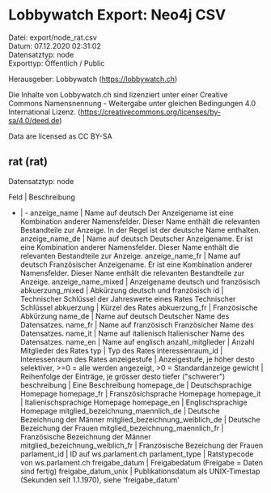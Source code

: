 Lobbywatch Export: Neo4j CSV
============================

Datei: export/node_rat.csv  
Datum: 07.12.2020 02:31:02  
Datensatztyp: node  
Exporttyp: Öffentlich / Public  

Herausgeber: Lobbywatch (https://lobbywatch.ch)  

Die Inhalte von Lobbywatch.ch sind lizenziert unter einer Creative Commons Namensnennung - Weitergabe unter gleichen Bedingungen 4.0 International Lizenz. (https://creativecommons.org/licenses/by-sa/4.0/deed.de)

Data are licensed as CC BY-SA


## rat (rat)

Datensatztyp: node

Feld | Beschreibung
- | -
anzeige_name | Name auf deutsch Der Anzeigename ist eine Kombination anderer Namensfelder. Dieser Name enthält die relevanten Bestandteile zur Anzeige. In der Regel ist der deutsche Name enthalten.
anzeige_name_de | Name auf deutsch Deutscher Anzeigename. Er ist eine Kombination anderer Namensfelder. Dieser Name enthält die relevanten Bestandteile zur Anzeige.
anzeige_name_fr | Name auf deutsch Französischer Anzeigename. Er ist eine Kombination anderer Namensfelder. Dieser Name enthält die relevanten Bestandteile zur Anzeige.
anzeige_name_mixed | Anzeigename deutsch und französisch
abkuerzung_mixed | Abkürzung deutsch und französisch
id | Technischer Schlüssel der Jahreswerte eines Rates Technischer Schlüssel
abkuerzung | Kürzel des Rates
abkuerzung_fr | Französische Abkürzung
name_de | Name auf deutsch Deutscher Name des Datensatzes.
name_fr | Name auf französisch Französicher Name des Datensatzes.
name_it | Name auf italienisch Italienischer Name des Datensatzes.
name_en | Name auf englisch
anzahl_mitglieder | Anzahl Mitglieder des Rates
typ | Typ des Rates
interessenraum_id | Interessenraum des Rates
anzeigestufe | Anzeigestufe, je höher desto selektiver, >=0 = alle werden angezeigt, >0 = Standardanzeige
gewicht | Reihenfolge der Einträge, je grösser desto tiefer ("schwerer")
beschreibung | Eine Beschreibung
homepage_de | Deutschsprachige Homepage
homepage_fr | Franszösichsprache Homepage
homepage_it | Italienischsprachige Homepage
homepage_en | Englischsprachige Homepage
mitglied_bezeichnung_maennlich_de | Deutsche Bezeichnung der Männer
mitglied_bezeichnung_weiblich_de | Deutsche Bezeichung der Frauen
mitglied_bezeichnung_maennlich_fr | Französische Bezeichnung der Männer
mitglied_bezeichnung_weiblich_fr | Französische Bezeichung der Frauen
parlament_id | ID auf ws.parlament.ch
parlament_type | Ratstypecode von ws.parlament.ch
freigabe_datum | Freigabedatum (Freigabe = Daten sind fertig)
freigabe_datum_unix | Publikationsdatum als UNIX-Timestap (Sekunden seit 1.1.1970), siehe 'freigabe_datum'

